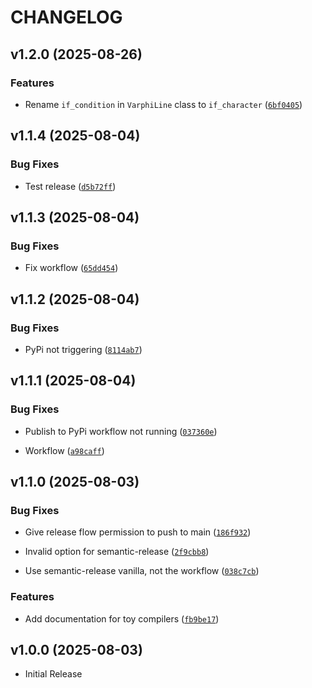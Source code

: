 # CHANGELOG

<!-- version list -->

## v1.2.0 (2025-08-26)

### Features

- Rename `if_condition` in `VarphiLine` class to `if_character`
  ([`6bf0405`](https://github.com/varphi-lang/varphi-devkit/commit/6bf040576f5972eae0c1a2229ff5b865c0702d00))


## v1.1.4 (2025-08-04)

### Bug Fixes

- Test release
  ([`d5b72ff`](https://github.com/varphi-lang/varphi-devkit/commit/d5b72ff6b659b8a072e48fb3f24387ffd6e0a566))


## v1.1.3 (2025-08-04)

### Bug Fixes

- Fix workflow
  ([`65dd454`](https://github.com/varphi-lang/varphi-devkit/commit/65dd454bc0e3cb1c936dc168d9b9905aec0bccdd))


## v1.1.2 (2025-08-04)

### Bug Fixes

- PyPi not triggering
  ([`8114ab7`](https://github.com/varphi-lang/varphi-devkit/commit/8114ab7bf6f7590476ad190d839f24edb7eba4de))


## v1.1.1 (2025-08-04)

### Bug Fixes

- Publish to PyPi workflow not running
  ([`037360e`](https://github.com/varphi-lang/varphi-devkit/commit/037360e01db8ce8c9c6148b22322942c38af2283))

- Workflow
  ([`a98caff`](https://github.com/varphi-lang/varphi-devkit/commit/a98caff2cf79e68e9aaf82f1bb7aaefdb8307d68))


## v1.1.0 (2025-08-03)

### Bug Fixes

- Give release flow permission to push to main
  ([`186f932`](https://github.com/varphi-lang/varphi-devkit/commit/186f9321e9aaf42e00caba881805361300792637))

- Invalid option for semantic-release
  ([`2f9cbb8`](https://github.com/varphi-lang/varphi-devkit/commit/2f9cbb8aa5dfbe96670f3cdf51b2d29a1b015ef4))

- Use semantic-release vanilla, not the workflow
  ([`038c7cb`](https://github.com/varphi-lang/varphi-devkit/commit/038c7cb783544fdf16da90059cb758714fbe2e61))

### Features

- Add documentation for toy compilers
  ([`fb9be17`](https://github.com/varphi-lang/varphi-devkit/commit/fb9be178d7fb52d943a3236092348fd046a25472))


## v1.0.0 (2025-08-03)

- Initial Release
